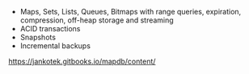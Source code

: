 * Maps, Sets, Lists, Queues, Bitmaps with range queries, expiration, compression, off-heap storage and streaming
* ACID transactions
* Snapshots
* Incremental backups

https://jankotek.gitbooks.io/mapdb/content/